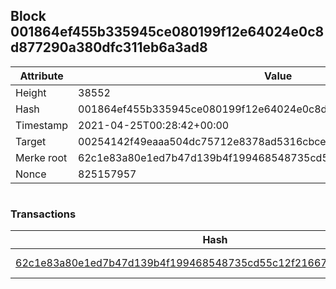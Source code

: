 ## Block 001864ef455b335945ce080199f12e64024e0c8d877290a380dfc311eb6a3ad8

Attribute | Value
--- | ---
Height | 38552
Hash | 001864ef455b335945ce080199f12e64024e0c8d877290a380dfc311eb6a3ad8
Timestamp | 2021-04-25T00:28:42+00:00
Target | 00254142f49eaaa504dc75712e8378ad5316cbcead634704b3734b6271167cc4
Merke root | 62c1e83a80e1ed7b47d139b4f199468548735cd55c12f21667a73b23984c1b5c
Nonce | 825157957

```

```

### Transactions

Hash | Amount
--- | ---
[62c1e83a80e1ed7b47d139b4f199468548735cd55c12f21667a73b23984c1b5c](62c1e83a80e1ed7b47d139b4f199468548735cd55c12f21667a73b23984c1b5c.md) | 10.00000000 SKEPTI 
